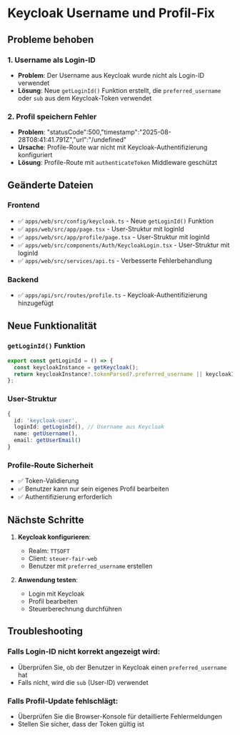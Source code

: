# Keycloak Username und Profil-Fix

## Probleme behoben

### 1. **Username als Login-ID**
- **Problem**: Der Username aus Keycloak wurde nicht als Login-ID verwendet
- **Lösung**: Neue `getLoginId()` Funktion erstellt, die `preferred_username` oder `sub` aus dem Keycloak-Token verwendet

### 2. **Profil speichern Fehler**
- **Problem**: "statusCode":500,"timestamp":"2025-08-28T08:41:41.791Z","url":"/undefined"
- **Ursache**: Profile-Route war nicht mit Keycloak-Authentifizierung konfiguriert
- **Lösung**: Profile-Route mit `authenticateToken` Middleware geschützt

## Geänderte Dateien

### Frontend
- ✅ `apps/web/src/config/keycloak.ts` - Neue `getLoginId()` Funktion
- ✅ `apps/web/src/app/page.tsx` - User-Struktur mit loginId
- ✅ `apps/web/src/app/profile/page.tsx` - User-Struktur mit loginId
- ✅ `apps/web/src/components/Auth/KeycloakLogin.tsx` - User-Struktur mit loginId
- ✅ `apps/web/src/services/api.ts` - Verbesserte Fehlerbehandlung

### Backend
- ✅ `apps/api/src/routes/profile.ts` - Keycloak-Authentifizierung hinzugefügt

## Neue Funktionalität

### `getLoginId()` Funktion
```typescript
export const getLoginId = () => {
  const keycloakInstance = getKeycloak();
  return keycloakInstance?.tokenParsed?.preferred_username || keycloakInstance?.tokenParsed?.sub || '';
};
```

### User-Struktur
```typescript
{
  id: 'keycloak-user',
  loginId: getLoginId(), // Username aus Keycloak
  name: getUsername(),
  email: getUserEmail()
}
```

### Profile-Route Sicherheit
- ✅ Token-Validierung
- ✅ Benutzer kann nur sein eigenes Profil bearbeiten
- ✅ Authentifizierung erforderlich

## Nächste Schritte

1. **Keycloak konfigurieren**:
   - Realm: `TTSOFT`
   - Client: `steuer-fair-web`
   - Benutzer mit `preferred_username` erstellen

2. **Anwendung testen**:
   - Login mit Keycloak
   - Profil bearbeiten
   - Steuerberechnung durchführen

## Troubleshooting

### Falls Login-ID nicht korrekt angezeigt wird:
- Überprüfen Sie, ob der Benutzer in Keycloak einen `preferred_username` hat
- Falls nicht, wird die `sub` (User-ID) verwendet

### Falls Profil-Update fehlschlägt:
- Überprüfen Sie die Browser-Konsole für detaillierte Fehlermeldungen
- Stellen Sie sicher, dass der Token gültig ist
